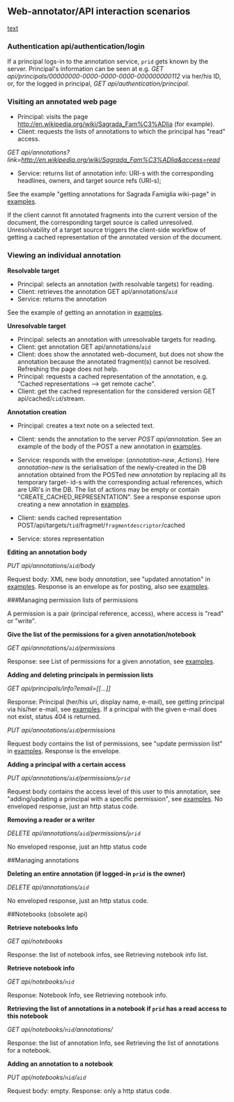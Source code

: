 ## Web-annotator/API interaction scenarios

[text](examples.md#Working)

### Authentication api/authentication/login 

If a principal logs-in to the annotation service, ```prid``` gets known by the server. Principal's information can be seen at e.g. 
*GET api/principals/00000000-0000-0000-0000-000000000112* via her/his ID, or, for the logged in principal, *GET api/authentication/principal*.

### Visiting an annotated web page

* Principal: visits the page http://en.wikipedia.org/wiki/Sagrada_Fam%C3%ADlia (for example).
* Client: requests the lists of annotations to which the principal has "read" access.

 *GET api/annotations?link=http://en.wikipedia.org/wiki/Sagrada_Fam%C3%ADlia&access=read*
* Service: returns list of annotation info: URI-s with the corresponding headlines, owners, and target source refs (URI-s);

See the example "getting annotations for Sagrada Famiglia wiki-page" in [examples](examples.md).

If the client cannot fit annotated fragments into the current version of the document, the corresponding target source is called unresolved. Unresolvability of a target source triggers the client-side workflow of getting a cached representation of the annotated version of the document.

### Viewing an individual annotation

**Resolvable target**

* Principal: selects an annotation (with resolvable targets) for reading.
* Client: retrieves the annotation GET api/annotations/```aid```
* Service: returns the annotation

See the example of getting an annotation in [examples](examples.md).

**Unresolvable target**

* Principal: selects an annotation with unresolvable targets for reading.
* Client: get annotation GET api/annotations/```aid```
* Client: does show the annotated web-document, but does not show the annotation because the annotated fragment(s) cannot be resolved. Refreshing the page does not help.
* Principal: requests a cached representation of the annotation, e.g. "Cached representations --> get remote cache".
* Client: get the cached representation for the considered version GET api/cached/```cid```/stream.


 
 
**Annotation creation**
* Principal: creates a text note on a selected text.
* Client: sends the annotation to the server *POST api/annotation*. See an example of the body of the POST a new annotation in [examples](examples.md).
* Service: responds with the envelope: {*annotation-new*, *Actions*}. Here *annotation-new* is the serialisation of the newly-created in the DB annotation obtained from the POSTed new *annotation* by replacing all its temporary target- id-s with the corresponding actual references, which are URI's in the DB. The list of actions may be empty or contain "CREATE_CACHED_REPRESENTATION". See a response esponse upon creating a new annotation in [examples](examples.md).

* Client: sends cached representation POST/api/targets/```tid```/fragmet/```fragmentdescriptor```/cached
* Service: stores representation

**Editing an annotation body**

*PUT api/annotations/```aid```/body*

Request body: XML new body *annotation*, see "updated annotation" in [examples](examples.md). Response is an envelope as for posting, also see [examples](examples.md).

###Managing permission lists of permissions

A permission is a pair (principal reference, access), where access is "read" or "write".

**Give the list of the permissions for a given annotation/notebook**

*GET api/annotations/```aid```/permissions*

Response: see List of permissions for a given annotation, see [examples](examples.md).

**Adding and deleting principals in permission lists**

*GET api/principals/info?email=[[...]]*

Response: Principal (her/his uri, display name, e-mail), see getting principal via his/her e-mail, see [examples](examples.md). If a principal with the given e-mail does not exist, status 404 is returned.

*PUT api/annotations/```aid```/permissions*

Request body contains the list of permissions, see "update permission list" in [examples](examples.md). Response is the envelope.

**Adding a principal with a certain access**

*PUT api/annotations/```aid```/permissions/```prid```*

Request body contains the access level of this user to this annotation, see "adding/updating a principal with a specific permission", see [examples](examples.md). No enveloped response, just an http status code.

**Removing a reader or a writer**

*DELETE api/annotations/```aid```/permissions/```prid```*

No enveloped response, just an http status code

##Managing annotations

**Deleting an entire annotation (if logged-in ```prid``` is the owner)**

*DELETE api/annotations/```aid```*

No enveloped response, just an http status code.

##Notebooks (obsolete api)

**Retrieve notebooks Info**

*GET api/notebooks*

Response: the list of notebook infos, see Retrieving notebook info list.

**Retrieve notebook info**

*GET api/notebooks/```nid```*

Response: Notebook Info, see Retrieving notebook info.

**Retrieving the list of annotations in a notebook if ```prid``` has a read access to this notebook**

*GET api/notebooks/```nid```/annotations/*

Response: the list of annotation Info, see Retrieving the list of annotations for a notebook.

**Adding an annotation to a notebook**

*PUT api/notebooks/```nid```/```aid```*

Request body: empty. Response: only a http status code.
